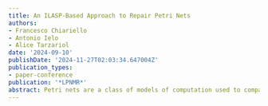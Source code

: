 ```yaml
---
title: An ILASP-Based Approach to Repair Petri Nets
authors:
- Francesco Chiariello
- Antonio Ielo
- Alice Tarzariol
date: '2024-09-10'
publishDate: '2024-11-27T02:03:34.647004Z'
publication_types:
- paper-conference
publication: '*LPNMR*'
abstract: Petri nets are a class of models of computation used to compactly represent discrete event systems. Among many application domains, they have now become the most prominent formalism to express process models in Process Mining, thanks to their formal semantics that enables automated analysis techniques. In this context, model repair is the task of aligning a process model with actual executions of the process. Current solutions to model repair do not allow for embedding domain knowledge, providing guarantees of rigor, and enforcing structural requirements at the same time. In this paper, we fill this gap by proposing an approach based on the Inductive Logic Programming system ILASP. We then implement our approach and perform an experimental evaluation, showing both its expressiveness and feasibility.
---
```

